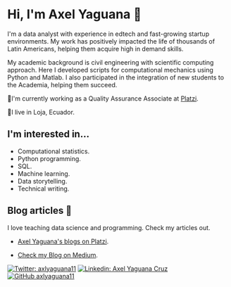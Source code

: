 # Hi, I'm Axel Yaguana 👋

I'm a data analyst with experience in edtech and fast-growing startup environments. My work has positively impacted the life of thousands of Latin Americans, helping them acquire high in demand skills. 

My academic background is civil engineering with scientific computing approach. Here I developed scripts for computational mechanics using Python and Matlab. I also participated in the integration of new students to the Academia, helping them succeed. 

💼I'm currently working as a Quality Assurance Associate at [Platzi](https://platzi.com/home).

📍I live in Loja, Ecuador.

## I'm interested in...

* Computational statistics.
* Python programming.
* SQL.
* Machine learning.
* Data storytelling.
* Technical writing.


## Blog articles 📜

I love teaching data science and programming. Check my articles out.

* [Axel Yaguana's blogs on Platzi](https://platzi.com/blog/autores/axl-yaguana/).

* [Check my Blog on Medium](https://medium.com/@axlyaguana11).

[![Twitter: axlyaguana11](https://img.shields.io/twitter/follow/axlyaguana11?style=social)](https://twitter.com/axlyaguana11)
[![Linkedin: Axel Yaguana Cruz](https://img.shields.io/badge/-Axel-blue?style=flat-square&logo=Linkedin&logoColor=white&link=https://www.linkedin.com/in/axel-yaguana-cruz/)](https://www.linkedin.com/in/axel-yaguana-cruz/)
[![GitHub axlyaguana11](https://img.shields.io/github/followers/axlyaguana11?label=follow&style=social)](https://github.com/axlyaguana11)



<!--
**axlyaguana11/axlyaguana11** is a ✨ _special_ ✨ repository because its `README.md` (this file) appears on your GitHub profile.

Here are some ideas to get you started:

- 🔭 I’m currently working on ...
- 🌱 I’m currently learning ...
- 👯 I’m looking to collaborate on ...
- 🤔 I’m looking for help with ...
- 💬 Ask me about ...
- 📫 How to reach me: ...
- 😄 Pronouns: ...
- ⚡ Fun fact: ...
-->
